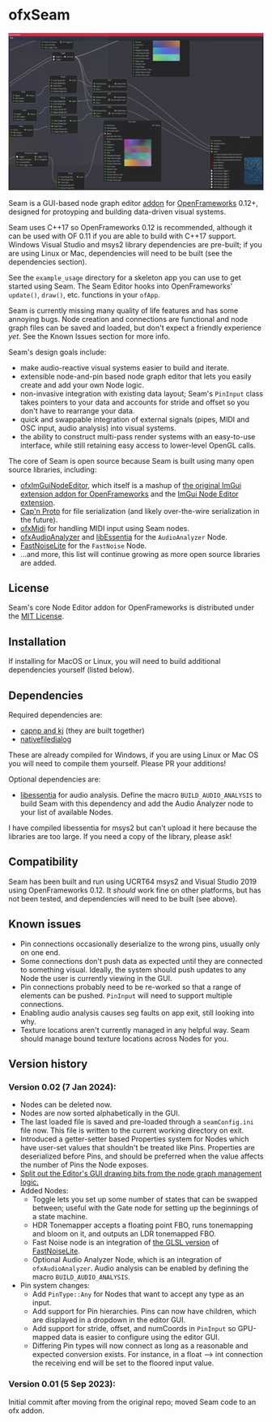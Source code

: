 # ofxSeam

![Seam Editor Preview](./docs/daily-particles-editor.PNG)

Seam is a GUI-based node graph editor [addon](https://openframeworks.cc/learning/01_basics/how_to_add_addon_to_project/) for [OpenFrameworks](https://openframeworks.cc/) 0.12+, designed for protoyping and building data-driven visual systems.

Seam uses C++17 so OpenFrameworks 0.12 is recommended, although it can be used with OF 0.11 if you are able to build with C++17 support. Windows Visual Studio and msys2 library dependencies are pre-built; if you are using Linux or Mac, dependencies will need to be built (see the dependencies section).

See the `example_usage` directory for a skeleton app you can use to get started using Seam. The Seam Editor hooks into OpenFrameworks' `update()`, `draw()`, etc. functions in your `ofApp`.

Seam is currently missing many quality of life features and has some annoying bugs. Node creation and connections are functional and node graph files can be saved and loaded, but don't expect a friendly experience _yet_. See the Known Issues section for more info.

Seam's design goals include:
- make audio-reactive visual systems easier to build and iterate.
- extensible node-and-pin based node graph editor that lets you easily create and add your own Node logic.
- non-invasive integration with existing data layout; Seam's `PinInput` class takes pointers to your data and accounts for stride and offset so you don't have to rearrange your data.
- quick and swappable integration of external signals (pipes, MIDI and OSC input, audio analysis) into visual systems.
- the ability to construct multi-pass render systems with an easy-to-use interface, while still retaining easy access to lower-level OpenGL calls.

The core of Seam is open source because Seam is built using many open source libraries, including:
- [ofxImGuiNodeEditor](https://github.com/austin-clifton/ofxImGuiNodeEditor), which itself is a mashup of [the original ImGui extension addon for OpenFrameworks](https://github.com/jvcleave/ofxImGui) and the [ImGui Node Editor extension](https://github.com/thedmd/imgui-node-editor).
- [Cap'n Proto](https://capnproto.org/) for file serialization (and likely over-the-wire serialization in the future).
- [ofxMidi](https://github.com/danomatika/ofxMidi) for handling MIDI input using Seam nodes.
- [ofxAudioAnalyzer](https://github.com/leozimmerman/ofxAudioAnalyzer) and [libEssentia](https://github.com/MTG/essentia) for the `AudioAnalyzer` Node.
- [FastNoiseLite](https://github.com/Auburn/FastNoiseLite) for the `FastNoise` Node.
- ...and more, this list will continue growing as more open source libraries are added.

License
-------

Seam's core Node Editor addon for OpenFrameworks is distributed under the [MIT License](https://en.wikipedia.org/wiki/MIT_License).

Installation
------------

If installing for MacOS or Linux, you will need to build additional dependencies yourself (listed below).

Dependencies
------------

Required dependencies are:
- [capnp and kj](https://capnproto.org/) (they are built together)
- [nativefiledialog](https://github.com/mlabbe/nativefiledialog)

These are already compiled for Windows, if you are using Linux or Mac OS you will need to compile them yourself. Please PR your additions!

Optional dependencies are:
- [libessentia](https://github.com/MTG/essentia) for audio analysis. Define the macro `BUILD_AUDIO_ANALYSIS` to build Seam with this dependency and add the Audio Analyzer node to your list of available Nodes.

I have compiled libessentia for msys2 but can't upload it here because the libraries are too large. If you need a copy of the library, please ask!

Compatibility
------------
Seam has been built and run using UCRT64 msys2 and Visual Studio 2019 using OpenFrameworks 0.12. It _should_ work fine on other platforms, but has not been tested, and dependencies will need to be built (see above).

Known issues
------------
- Pin connections occasionally deserialize to the wrong pins, usually only on one end.
- Some connections don't push data as expected until they are connected to something visual. Ideally, the system should push updates to any Node the user is currently viewing in the GUI.
- Pin connections probably need to be re-worked so that a range of elements can be pushed. `PinInput` will need to support multiple connections.
- Enabling audio analysis causes seg faults on app exit, still looking into why.
- Texture locations aren't currently managed in any helpful way. Seam should manage bound texture locations across Nodes for you.

Version history
------------

### Version 0.02 (7 Jan 2024):

- Nodes can be deleted now.
- Nodes are now sorted alphabetically in the GUI.
- The last loaded file is saved and pre-loaded through a `seamConfig.ini` file now. This file is written to the current working directory on exit.
- Introduced a getter-setter based Properties system for Nodes which have user-set values that shouldn't be treated like Pins. Properties are deserialized before Pins, and should be preferred when the value affects the number of Pins the Node exposes.
- [Split out the Editor's GUI drawing bits from the node graph management logic.](https://github.com/austin-clifton/ofxSeam/commit/6f2bdbdc2356cc1cb6fe9fe5d22d4982bda6b00a)
- Added Nodes:
    - Toggle lets you set up some number of states that can be swapped between; useful with the Gate node for setting up the beginnings of a state machine.
    - HDR Tonemapper accepts a floating point FBO, runs tonemapping and bloom on it, and outputs an LDR tonemapped FBO.
    - Fast Noise node is an integration of [the GLSL version](https://github.com/Auburn/FastNoiseLite/tree/master/GLSL) of [FastNoiseLite](https://github.com/Auburn/FastNoiseLite).
    - Optional Audio Analyzer Node, which is an integration of `ofxAudioAnalyzer`. Audio analysis can be enabled by defining the macro `BUILD_AUDIO_ANALYSIS`.
- Pin system changes:
    - Add `PinType::Any` for Nodes that want to accept any type as an input.
    - Add support for Pin hierarchies. Pins can now have children, which are displayed in a dropdown in the editor GUI.
    - Add support for stride, offset, and numCoords in `PinInput` so GPU-mapped data is easier to configure using the editor GUI.
    - Differing Pin types will now connect as long as a reasonable and expected conversion exists. For instance, in a float --> int connection the receiving end will be set to the floored input value.

### Version 0.01 (5 Sep 2023):
Initial commit after moving from the original repo; moved Seam code to an ofx addon.